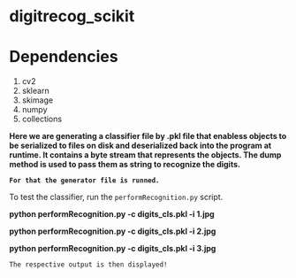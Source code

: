 # digitrecog_scikit

# Dependencies
1. cv2
2. sklearn
3. skimage
4. numpy
5. collections

**Here we are generating a classifier file by .pkl file that enabless objects to be serialized to files on disk and deserialized back into the program at runtime. It contains a byte stream that represents the objects. The dump method is used to pass them as string to recognize the digits.**

**`For that the generator file is runned. `**

To test the classifier, run the `performRecognition.py` script.

**python performRecognition.py -c digits_cls.pkl -i 1.jpg**

**python performRecognition.py -c digits_cls.pkl -i 2.jpg**

**python performRecognition.py -c digits_cls.pkl -i 3.jpg**

`The respective output is then displayed!`
